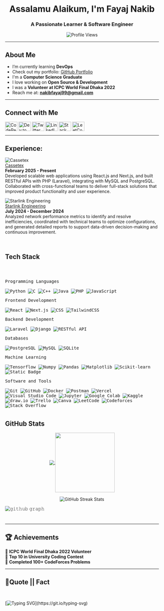<h1 align="center">Assalamu Alaikum, I'm Fayaj Nakib</h1>
<h3 align="center">A Passionate Learner & Software Engineer</h3>

<p align="center">
  <img src="https://komarev.com/ghpvc/?username=fayaj-nakib&label=Profile%20views&color=0e75b6&style=flat" alt="Profile Views" />
</p>

---

##  About Me  
-  I’m currently learning **DevOps**  
-  Check out my portfolio: [GitHub Portfolio](https://fayaj-nakib.github.io/)  
-  I'm a **Computer Science Graduate**  
-  I love working on **Open Source &  Development**  
-  I was a **Volunteer at ICPC World Final Dhaka 2022**  
-  Reach me at: **nakibfayaj99@gmail.com**   
---

##  Connect with Me  
<p align="left">
  <a href="https://codepen.io/fayaj-nakib" target="blank"><img align="center" src="https://raw.githubusercontent.com/Fayaj-Nakib/github-profile-readme-generator/master/src/images/icons/Social/codepen.svg" alt="CodePen" height="30" width="40" /></a>
  <a href="https://dev.to/fayaj-nakib" target="blank"><img align="center" src="https://raw.githubusercontent.com/Fayaj-Nakib/github-profile-readme-generator/master/src/images/icons/Social/devto.svg" alt="Dev.to" height="30" width="40" /></a>
  <a href="https://twitter.com/fayajnakib" target="blank"><img align="center" src="https://raw.githubusercontent.com/Fayaj-Nakib/github-profile-readme-generator/master/src/images/icons/Social/twitter.svg" alt="Twitter" height="30" width="40" /></a>
  <a href="https://linkedin.com/in/fayaj-nakib" target="blank"><img align="center" src="https://raw.githubusercontent.com/Fayaj-Nakib/github-profile-readme-generator/master/src/images/icons/Social/linked-in-alt.svg" alt="LinkedIn" height="30" width="40" /></a>
  <a href="https://stackoverflow.com/users/fayaj-nakib" target="blank"><img align="center" src="https://raw.githubusercontent.com/Fayaj-Nakib/github-profile-readme-generator/master/src/images/icons/Social/stack-overflow.svg" alt="Stack Overflow" height="30" width="40" /></a>
  <a href="https://www.leetcode.com/nakibfayaj99" target="blank"><img align="center" src="https://raw.githubusercontent.com/Fayaj-Nakib/github-profile-readme-generator/master/src/images/icons/Social/leet-code.svg" alt="LeetCode" height="30" width="40" /></a>
</p>

---



## Experience:

![Cassetex](https://www.cassetex.com/wp-content/uploads/2024/10/Cassetex-new-logo-white-2048x640.png)
<br/>
[Cassetex](https://www.cassetex.com/) 
<br/>
**February 2025 - Present** 
<br/>
Developed scalable web applications using React.js and Next.js, and built RESTful APIs with PHP (Laravel), integrating with MySQL and PostgreSQL. Collaborated with cross-functional teams to deliver full-stack solutions that improved product functionality and user experience.

![Starlink Engineering](https://web.starlinkbd.com/images/logo2.jpg)
<br/>
[Starlink Engineering](https://web.starlinkbd.com/) 
<br/>
**July 2024 - December 2024** 
<br/>
Analyzed network performance metrics to identify and resolve inefficiencies, coordinated with technical teams to optimize configurations, and generated detailed reports to support data-driven decision-making and continuous improvement.

<!-- Tech Stack -->
</br>
<h2>Tech Stack</h2>

<div>
	<p style="display: inline-block;">
	<p>
		<kbd>
			<kbd>Programming Languages</kbd>
			<br>
			<br>
			<img alt="Python" src="https://img.shields.io/badge/Python-05122A?style=flat&logo=python">
			<img alt="C" src="https://img.shields.io/badge/C-05122A?logo=c&style=flat">
			<img alt="C++" src="https://img.shields.io/badge/C%2B%2B-05122A?logo=cplusplus&style=flat">
			<img alt="Java" src="https://img.shields.io/badge/Java-05122A?logo=openjdk&style=flat">
			<img alt="PHP" src="https://img.shields.io/badge/PHP-05122A?style=flat&logo=php">
			<img alt="JavaScript" src="https://img.shields.io/badge/JavaScript-05122A?style=flat&logo=javascript">
		</kbd>
	</p>
	<p>
		<kbd>
			<kbd>Frontend Development</kbd>
			<br>
			<br>
			<img alt="React" src="https://img.shields.io/badge/React-05122A?style=flat&logo=react">
			<img alt="Next.js" src="https://img.shields.io/badge/Next.js-05122A?style=flat&logo=next.js">
			<img alt="CSS" src="https://img.shields.io/badge/CSS-05122A?style=flat&logo=css">
			<img alt="TailwindCSS" src="https://img.shields.io/badge/TailwindCSS-05122A?style=flat&logo=tailwindcss">
		</kbd>
	</p>
	<p>
		<kbd>
			<kbd>Backend Development</kbd>
			<br>
			<br>
			<img alt="Laravel" src="https://img.shields.io/badge/Laravel-05122A?style=flat&logo=laravel">
			<img alt="Django" src="https://img.shields.io/badge/Django-05122A?style=flat&logo=django">
			<img alt="RESTful API" src="https://img.shields.io/badge/RESTful_API-05122A?style=flat&logo=api">
		</kbd>
	</p>
	<p>
		<kbd>
			<kbd>Databases</kbd>
			<br>
			<br>
			<img alt="PostgreSQL" src="https://img.shields.io/badge/PostgreSQL-05122A?style=flat&logo=postgresql">
			<img alt="MySQL" src="https://img.shields.io/badge/MySQL-05122A?style=flat&logo=mysql">
			<img alt="SQLite" src="https://img.shields.io/badge/SQLite-05122A?style=flat&logo=sqlite">
		</kbd>
	</p>
	<p>
		<kbd>
			<kbd>Machine Learning</kbd>
			<br>
			<br>
			<img alt="Tensorflow" src="https://img.shields.io/badge/Tensorflow-05122A?style=flat&logo=tensorflow">
			<img alt="Numpy" src="https://img.shields.io/badge/Numpy-05122A?style=flat&logo=numpy">
			<img alt="Pandas" src="https://img.shields.io/badge/Pandas-05122A?style=flat&logo=Pandas">
			<img alt="Matplotlib" src="https://img.shields.io/badge/Matplotlib-05122A?style=flat">
			<img alt="Scikit-learn" src="https://img.shields.io/badge/Scikit--learn-05122A?style=flat&logo=Scikit-learn">
			<img alt="Static Badge" src="https://img.shields.io/badge/OpenCV-05122A?style=flat&logo=OpenCV">
		</kbd>
	</p>
	<p>
		<kbd>
			<kbd>Software and Tools</kbd>
			<br>
			<br>
			<img alt="Git" src="https://img.shields.io/badge/Git-05122A?style=flat&logo=Git">
			<img alt="GitHub" src="https://img.shields.io/badge/GitHub-05122A?style=flat&logo=github">
			<img alt="Docker" src="https://img.shields.io/badge/Docker-05122A?style=flat&logo=docker">
			<img alt="Postman" src="https://img.shields.io/badge/Postman-05122A?style=flat&logo=postman">
			<img alt="Vercel" src="https://img.shields.io/badge/Vercel-05122A?style=flat&logo=vercel">
			<img alt="Visual Studio Code" src="https://img.shields.io/badge/Visual%20Studio%20Code-05122A?style=flat&logo=Visual%20Studio%20Code">
			<img alt="Jupyter" src="https://img.shields.io/badge/Jupyter-05122A?style=flat&logo=Jupyter">
			<img alt="Google Colab" src="https://img.shields.io/badge/Google%20Colab-05122A?style=flat&logo=googlecolab">
			<img alt="Kaggle" src="https://img.shields.io/badge/Kaggle-05122A?style=flat&logo=kaggle">
			<img alt="draw.io" src="https://img.shields.io/badge/draw.io-05122A?style=flat&logo=diagramsdotnet">
			<img alt="Trello" src="https://img.shields.io/badge/Trello-05122A?style=flat&logo=trello">
			<img alt="Canva" src="https://img.shields.io/badge/Canva-05122A?style=flat&logo=Canva">
			<img alt="LeetCode" src="https://img.shields.io/badge/LeetCode-05122A?style=flat&logo=leetcode">
			<img alt="Codeforces" src="https://img.shields.io/badge/Codeforces-05122A?style=flat&logo=codeforces">
			<img alt="Stack Overflow" src="https://img.shields.io/badge/Stack%20Overflow-05122A?style=flat&logo=stackoverflow">
		</kbd>
	</p>
    </p>
</div>


<!-- Licenses & certifications -->
<!--
</br>
<h2>Licenses & certifications</h2>
 -->




#






##  GitHub Stats  
<p align="center">
  <a href="https://github.com/Fayaj-Nakib">
    <img align="center" src="https://github-readme-stats.vercel.app/api?username=Fayaj-Nakib&show_icons=true&hide_border=true&title_color=94b4a4&amp&icon_color=FFFFFF&amp&text_color=FFFFFF&amp&bg_color=000000&count_private=true&include_all_commits=true"/>
  </a>
  <a href="https://github.com/Fayaj-Nakib">
    <img align="center" height="195px" src="https://github-readme-stats.vercel.app/api/top-langs/?username=Fayaj-Nakib&text_color=FFFFFF&bg_color=000000&title_color=94b4a4&langs_count=15&layout=compact&hide_border=true" />
  </a>
</p>
<p align="center">
  <img src="https://github-readme-streak-stats.herokuapp.com/?user=fayaj-nakib" alt="GitHub Streak Stats" />
</p>


![𝚐𝚒𝚝𝚑𝚞𝚋 𝚐𝚛𝚊𝚙𝚑](https://github-readme-activity-graph.vercel.app/graph?username=Fayaj-Nakib&theme=react-dark&hide_border=true&area=true)


<h4 align="center">
  





#

---
<!--
## 🎯 Featured Projects  
🔹 [**Project 1: Machine Learning Model for Prediction**](https://github.com/Fayaj-Nakib/ML-Project)  
🔹 [**Project 2: Web-Based Task Manager**](https://github.com/Fayaj-Nakib/Task-Manager)  
🔹 [**Project 3: Portfolio Website**](https://fayaj-nakib.github.io/)  

---
-->
## 🏆 Achievements  
🏅 **ICPC World Final Dhaka 2022 Volunteer**  
🏅 **Top 10 in University Coding Contest**  
🏅 **Completed 100+ CodeForces Problems**  

---




## <b>💪Quote || Fact</b>
<br>

[![Typing SVG](https://readme-typing-svg.herokuapp.com?font=Roboto+Mono&size=25&color=90EE90&center=true&vCenter=true&width=1000&height=120&lines=Programming+isn't+about+what+you+know%2C;It's+about+what+you+can+figure+out+.;while(!+(succeed%3Dtry()));Testing+leads+to+failure+and+failure+leads+to+understanding)](https://git.io/typing-svg)

